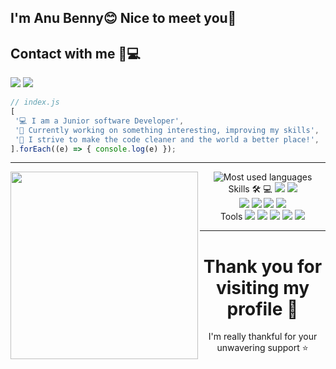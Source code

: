  
 ## I'm Anu Benny😊 Nice to meet you👋
 ## Contact with me 📱💻
<a href="mailto:anu820854@gmail.com"><img src="https://img.shields.io/badge/Gmail-323330?style=for-the-badge&logo=gmail&logoColor=white"></a> 
<a href="https://www.instagram.com/anna_dmitrievna11/"><img src="https://img.shields.io/badge/Instagram-%23323330.svg?style=for-the-badge&logo=Instagram&logoColor=white"></a>
  
 
 ```javascript
// index.js
[
  '💻 I am a Junior software Developer',
  '🎯 Currently working on something interesting, improving my skills',
  '🌱 I strive to make the code cleaner and the world a better place!',
].forEach((e) => { console.log(e) });
```
<hr>

<div align="right">
  <img  align="left" src="https://media.giphy.com/media/3oKIPnAiaMCws8nOsE/giphy.gif" width="300" height="300"/>
</div>
<div align="center" >
<img src="" alt="Most used languages" />
</div>

 <div align="center" >
 Skills 🛠 💻
<img src="https://img.shields.io/badge/JavaScript-F7DF1E?style=flat-square&logo=JavaScript&logoColor=black"/> <img src="https://img.shields.io/badge/Python-3766AB?style=flat-square&logo=Python&logoColor=white"/><br />
  </div>
 
 <div align="center" >
<img src="https://img.shields.io/badge/HTML5-E34F26?style=flat-square&logo=HTML5&logoColor=white"/> <img src="https://img.shields.io/badge/CSS3-1572B6?style=flat-square&logo=CSS3&logoColor=white"/> <img src="https://img.shields.io/badge/React-61DAFB?style=flat-square&logo=React&logoColor=white"/> <img src="https://img.shields.io/badge/next.js-000000?style=flat-square&logo=next.js&logoColor=white"/> <br />
</div>
 <div align="center" >
 <div align="center" >
 <div align="center" >
 Tools  
<img src="https://img.shields.io/badge/Git-F05032?style=flat-square&logo=Git&logoColor=white"/> <img src="https://img.shields.io/badge/Github-181717?style=flat-square&logo=Github&logoColor=white"/>	<img src="https://img.shields.io/badge/Slack-4A154B?style=flat-square&logo=Slack&logoColor=white"/>  <img src="https://img.shields.io/badge/Figma-F24E1E?style=flat-square&logo=Figma&logoColor=white"/> <img src="https://img.shields.io/badge/Jira-0052CC?style=flat-square&logo=JiraSoftware&logoColor=white"/><br />
</div>
 </div>
 
 <hr>

  # Thank you for visiting my profile 🙏
I'm really thankful for your unwavering support ⭐


